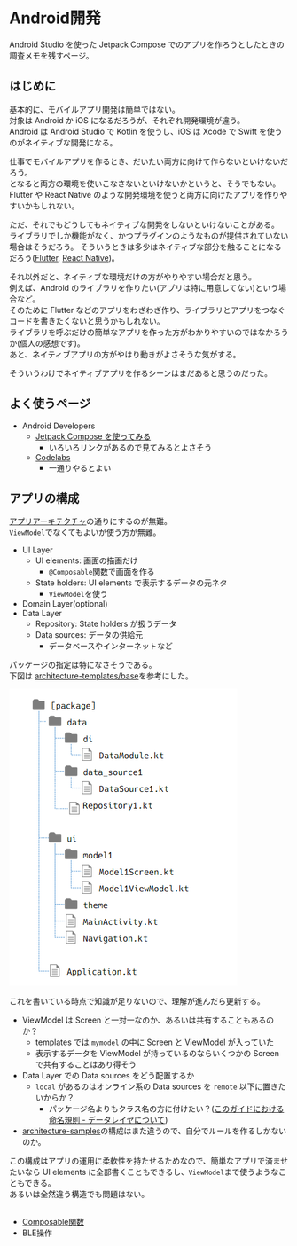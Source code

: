 # Android開発

Android Studio を使った Jetpack Compose でのアプリを作ろうとしたときの調査メモを残すページ。

## はじめに

基本的に、モバイルアプリ開発は簡単ではない。  
対象は Android か iOS になるだろうが、それぞれ開発環境が違う。  
Android は Android Studio で Kotlin を使うし、iOS は Xcode で Swift を使うのがネイティブな開発になる。

仕事でモバイルアプリを作るとき、だいたい両方に向けて作らないといけないだろう。  
となると両方の環境を使いこなさないといけないかというと、そうでもない。  
Flutter や React Native のような開発環境を使うと両方に向けたアプリを作りやすいかもしれない。

ただ、それでもどうしてもネイティブな開発をしないといけないことがある。  
ライブラリでしか機能がなく、かつプラグインのようなものが提供されていない場合はそうだろう。
そういうときは多少はネイティブな部分を触ることになるだろう([Flutter](https://docs.flutter.dev/platform-integration/platform-channels), [React Native](https://reactnative.dev/docs/native-platform))。

それ以外だと、ネイティブな環境だけの方がやりやすい場合だと思う。  
例えば、Android のライブラリを作りたい(アプリは特に用意してない)という場合など。  
そのために Flutter などのアプリをわざわざ作り、ライブラリとアプリをつなぐコードを書きたくないと思うかもしれない。  
ライブラリを呼ぶだけの簡単なアプリを作った方がわかりやすいのではなかろうか(個人の感想です)。  
あと、ネイティブアプリの方がやはり動きがよさそうな気がする。

そういうわけでネイティブアプリを作るシーンはまだあると思うのだった。

## よく使うページ

* Android Developers
  * [Jetpack Compose を使ってみる](https://developer.android.com/develop/ui/compose/documentation?hl=ja)
    * いろいろリンクがあるので見てみるとよさそう
  * [Codelabs](https://developer.android.com/courses/android-basics-compose/course?hl=ja)
    * 一通りやるとよい

## アプリの構成

[アプリアーキテクチャ](https://developer.android.com/topic/architecture?hl=ja)の通りにするのが無難。  
`ViewModel`でなくてもよいが使う方が無難。

* UI Layer
  * UI elements: 画面の描画だけ
    * `@Composable`関数で画面を作る
  * State holders: UI elements で表示するデータの元ネタ
    * `ViewModel`を使う
* Domain Layer(optional)
* Data Layer
  * Repository: State holders が扱うデータ
  * Data sources: データの供給元
    * データベースやインターネットなど

パッケージの指定は特になさそうである。  
下図は [architecture-templates/base](https://github.com/android/architecture-templates/tree/c52e325d74b42379d41723a692f3b0e21fb86755/app/src/main/java/android/template)を参考にした。  

![image](android-tree.png)

これを書いている時点で知識が足りないので、理解が進んだら更新する。

* ViewModel は Screen と一対一なのか、あるいは共有することもあるのか？
  * templates では `mymodel` の中に Screen と ViewModel が入っていた
  * 表示するデータを ViewModel が持っているのならいくつかの Screen で共有することはあり得そう
* Data Layer での Data sources をどう配置するか
  * `local` があるのはオンライン系の Data sources を `remote` 以下に置きたいからか？
    * パッケージ名よりもクラス名の方に付けたい？([このガイドにおける命名規則 - データレイヤについて](https://developer.android.com/topic/architecture/data-layer?hl=ja#naming-conventions))
* [architecture-samples](https://github.com/android/architecture-samples/tree/130f5dbebd0c7b5ba195cc08f25802ed9f0237e5/app/src/main/java/com/example/android/architecture/blueprints/todoapp)の構成はまた違うので、自分でルールを作るしかないのか。

この構成はアプリの運用に柔軟性を持たせるためなので、簡単なアプリで済ませたいなら UI elements に全部書くこともできるし、`ViewModel`まで使うようなこともできる。  
あるいは全然違う構造でも問題はない。

## 

* [Composable関数](compose/index.md)
* BLE操作
